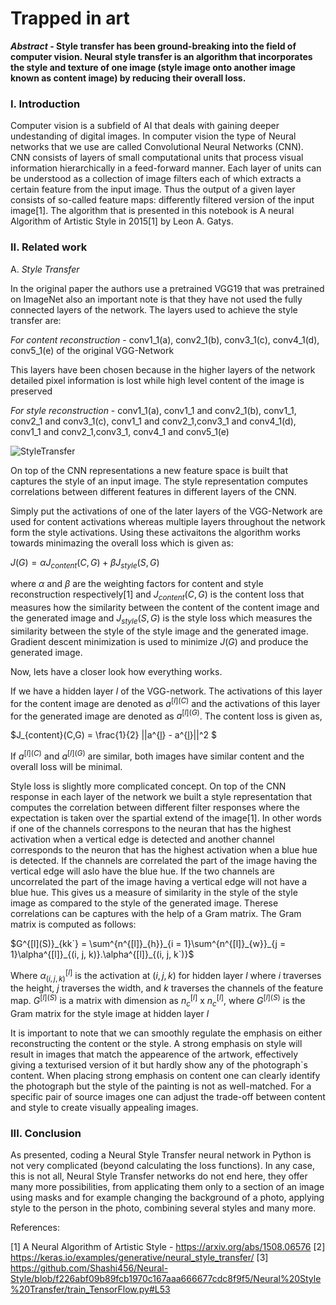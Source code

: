 # Trapped in art

***Abstract* - Style transfer has been ground-breaking into the field of computer vision. Neural style transfer is an algorithm that incorporates the style and texture of one image (style image onto another image known as content image) by reducing their overall loss.**

### I. Introduction

Computer vision is a subfield of AI that deals with gaining deeper undestanding of digital images. In computer vision the type of Neural networks that we use are called Convolutional Neural Networks (CNN). CNN consists of layers of small computational units that process visual information hierarchically in a feed-forward manner. Each layer of units can be understood as a collection of image filters each of which extracts a certain feature from the input image. Thus the output of a given layer consists of so-called feature maps: differently filtered version of the input image[1]. The algorithm that is presented in this notebook is A neural Algorithm of Artistic Style in 2015[1] by Leon A. Gatys.

### II. Related work

A. *Style Transfer*

In the original paper the authors use a pretrained VGG19 that was pretrained on ImageNet also an important note is that they have not used the fully connected layers of the network. The layers used to achieve the style transfer are:

*For content reconstruction* - conv1_1(a), conv2_1(b), conv3_1(c), conv4_1(d), conv5_1(e) of the original VGG-Network

This layers have been chosen because in the higher layers of the network detailed pixel information is lost while high level content of the image is preserved

*For style reconstruction* - conv1_1(a), conv1_1 and conv2_1(b), conv1_1, conv2_1 and conv3_1(c), conv1_1 and conv2_1,conv3_1 and conv4_1(d), conv1_1 and conv2_1,conv3_1, conv4_1 and conv5_1(e)

![StyleTransfer](https://miro.medium.com/max/4000/1*l8xUTM0it03UT1rQylo2-A.png)

On top of the CNN representations a new feature space is built that captures the style of an input image. The style representation computes correlations between different features in different layers of the CNN.

Simply put the activations of one of the later layers of the VGG-Network are used for content activations whereas multiple layers throughout the network form the style activations. Using these activaitons the algorithm works towards minimazing the overall loss which is given as:

$J(G) = \alpha$$J_{content}(C, G) + \beta$$J_{style}(S, G)$

where $\alpha$ and $\beta$ are the weighting factors for content and style reconstruction respectively[1] and $J_{content}(C, G)$ is the content loss that measures how the similarity 
between the content of the content image and the generated image and $J_{style}(S, G)$ is the style loss which measures the similarity between the style of the style image and the generated image. Gradient descent minimization is used to minimize $J(G)$ and produce the generated image.

Now, lets have a closer look how everything works.

If we have a hidden layer $l$ of the VGG-network. The activations of this layer for the content image are denoted as $a^{[l](C)}$ and the activations of this layer for the generated image are denoted as $a^{[l](G)}$. The content loss is given as,

$J_{content}(C,G) = \frac{1}{2} ||a^{[l](C)} - a^{[l](G)}||^2 $

If $a^{[l](C)}$ and $a^{[l](G)}$ are similar, both images have similar content and the overall loss will be minimal.

Style loss is slightly more complicated concept. On top of the CNN response in each layer of the network we built a style representation that computes the correlation between different filter responses where the expectation is taken over the spartial extend of the image[1]. In other words if one of the channels correspons to the neuran that has the highest activation when a vertical edge is detected and another channel corresponds to the neuron that has the highest activation when a blue hue is detected. If the channels are correlated the part of the image having the vertical edge will aslo have the blue hue. If the two channels are uncorrelated the part of the image having a vertical edge will not have a blue hue. This gives us a measure of similarity in the style of the style image as compared to the style of the generated image. Therese correlations can be captures with the help of a Gram matrix. The Gram matrix is computed as follows:

$G^{[l](S)}_{kk`} = \sum^{n^{[l]}_{h}}_{i = 1}\sum^{n^{[l]}_{w}}_{j = 1}\alpha^{[l]}_{(i, j, k)}.\alpha^{[l]}_{(i, j, k`)}$

Where $\alpha^{[l]}_{(i, j, k)}$ is the activation at $(i, j, k)$ for hidden layer $l$ where $i$ traverses the height, $j$ traverses the width, and $k$ traverses the channels of the feature map. $G^{[l](S)}$ is a matrix with dimension as $n^{[l]}_c$ x $n^{[l]}_c$, where $G^{[l](S)}$ is the Gram matrix for the style image at hidden layer $l$

It is important to note that we can smoothly regulate the emphasis on either reconstructing the content or the style. A strong emphasis on style will result in images that match the appearence of the artwork, effectively giving a texturised version of it but hardly show any of the photograph`s content. When placing strong emphasis on content one can clearly identify the photograph but the style of the painting is not as well-matched. For a specific pair of source images one can adjust the trade-off between content and style to create visually appealing images.

### III. Conclusion

As presented, coding a Neural Style Transfer neural network in Python is not very complicated (beyond calculating the loss functions). In any case, this is not all, Neural Style Transfer networks do not end here, they offer many more possibilities, from applicating them only to a section of an image using masks and for example changing the background of a photo, applying style to the person in the photo, combining several styles and many more.

References: 

[1] A Neural Algorithm of Artistic Style - https://arxiv.org/abs/1508.06576
[2] https://keras.io/examples/generative/neural_style_transfer/
[3] https://github.com/Shashi456/Neural-Style/blob/f226abf09b89fcb1970c167aaa666677cdc8f9f5/Neural%20Style%20Transfer/train_TensorFlow.py#L53
